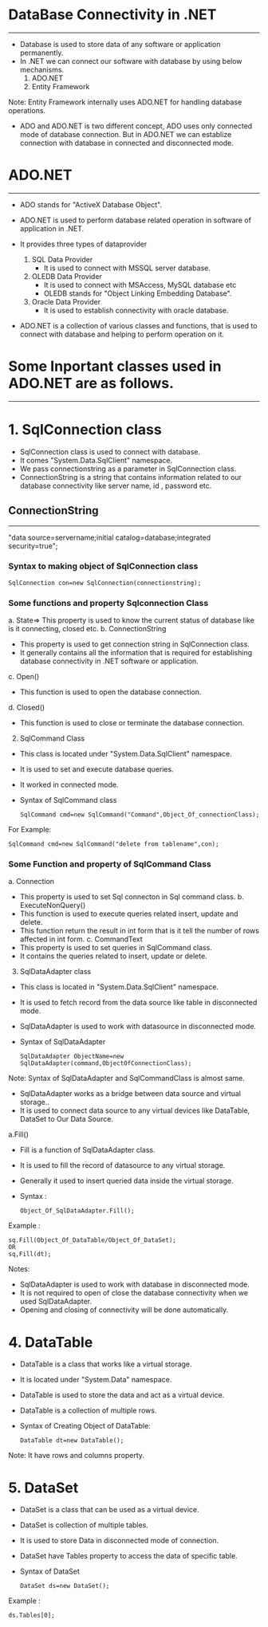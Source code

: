 # DataBase Connectivity in .NET
---------------------------------
* Database is used to store data of any software or application permanently.
* In .NET we can connect our software with database by using below mechanisms.
  1. ADO.NET
  2. Entity Framework

Note: Entity Framework internally uses ADO.NET for handling database operations.

* ADO and ADO.NET is two different concept, ADO uses only connected mode of database connection. But in ADO.NET we can establize connection with database in connected and disconnected mode.

# ADO.NET
----------
* ADO stands for "ActiveX Database Object".
* ADO.NET is used to perform database related operation in software of application in .NET.
* It provides three types of dataprovider
  1. SQL Data Provider
     * It is used to connect with MSSQL server database.
  2. OLEDB Data Provider
     * It is used to connect with MSAccess, MySQL database etc
     * OLEDB stands for "Object Linking Embedding Database".
  3. Oracle Data Provider
     * It is used to establish connectivity with oracle database.

* ADO.NET is a collection of various classes and functions, that is used to connect with database and helping to perform operation on it.

# Some Inportant classes used in ADO.NET are as follows.
------------------------------------------------------------
# 1. SqlConnection class
  * SqlConnection class is used to connect with database.
  * It comes "System.Data.SqlClient" namespace.
  * We pass connectionstring as a parameter in SqlConnection class.
  * ConnectionString is a string that contains information related to our database connectivity like server name, id , password etc.

## ConnectionString
---------------------
"data source=servername;initial catalog=database;integrated security=true";

### Syntax to making object of SqlConnection class

    SqlConnection con=new SqlConnection(connectionstring);

### Some functions and property Sqlconnection Class
a. State=> This property is used to know the current status of database like is it connecting, closed etc.
b. ConnectionString
 * This property is used to get connection string in SqlConnection class.
 * It generally contains all the information that is required for establishing database connectivity in .NET software or application.

c. Open()
  * This function is used to open the database connection.

d. Closed()
  * This function is used to close or terminate the database connection.
 
2. SqlCommand Class
* This class is located under "System.Data.SqlClient" namespace.
* It is used to set and execute database queries.
* It worked in connected mode.
* Syntax of SqlCommand class

      SqlCommand cmd=new SqlCommand("Command",Object_Of_connectionClass);

For Example: 

    SqlCommand cmd=new SqlCommand("delete from tablename",con);

### Some Function and property of SqlCommand Class
a. Connection
  * This property is used to set Sql connecton in Sql command class.
b. ExecuteNonQuery()
* This function is used to execute queries  related insert, update and delete.
* This function return the result in int form that is it tell the number of rows affected in int form.
c. CommandText
* This property is used to set queries in SqlCommand class.
* It contains the queries related  to insert, update or delete.



3. SqlDataAdapter class
* This class is located in "System.Data.SqlClient" namespace.
* It is used to fetch record from the data source like table in disconnected mode.
* SqlDataAdapter is used to work with datasource in disconnected mode.
* Syntax of SqlDataAdapter

      SqlDataAdapter ObjectName=new SqlDataAdapter(command,ObjectOfConnectionClass);

Note: Syntax of SqlDataAdapter and SqlCommandClass is almost same.
* SqlDataAdapter works as a bridge between data source and virtual storage..
* It is used to connect data source to any virtual devices like DataTable, DataSet to Our Data Source.
  
a.Fill()
* Fill is a function of SqlDataAdapter class.
* It is used to fill the record of datasource to any virtual storage.
* Generally it used to insert queried data inside the virtual storage.
* Syntax :

      Object_Of_SqlDataAdapter.Fill();

Example :

    sq.Fill(Object_Of_DataTable/Object_Of_DataSet);
    OR
    sq,Fill(dt);

Notes: 
* SqlDataAdapter is used to work with database in disconnected mode.
* It is not required to open of close the database connectivity when we used SqlDataAdapter.
* Opening and closing of connectivity will be done automatically.
 
# 4. DataTable
* DataTable is a class that works like a virtual storage.
* It is located under "System.Data" namespace.
* DataTable is used to store the data and act as a virtual device.
* DataTable is a collection of multiple rows.
* Syntax of Creating Object of DataTable:

      DataTable dt=new DataTable();

Note: It have rows and columns property.



# 5. DataSet
* DataSet is a class that can be used as a virtual device.
* DataSet is collection of multiple tables.
* It is used to store Data in disconnected mode of connection.
* DataSet have Tables property to access the data of specific table.
* Syntax of DataSet

      DataSet ds=new DataSet();

Example :

    ds.Tables[0];









